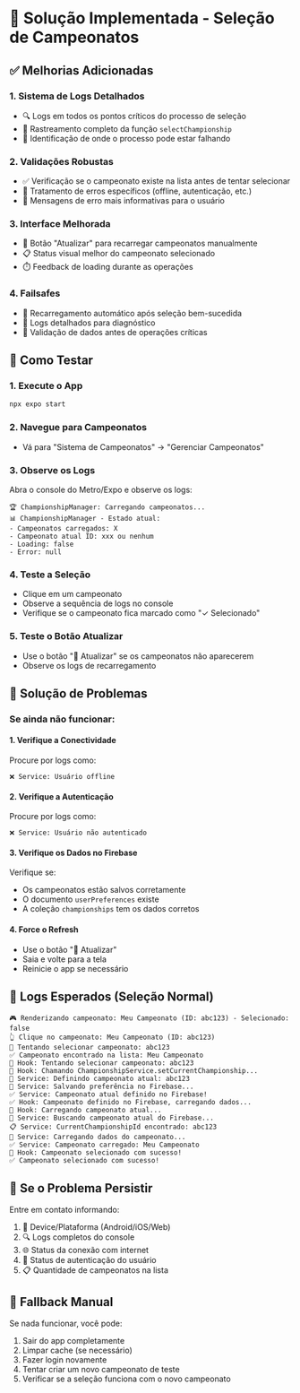 # 🎯 Solução Implementada - Seleção de Campeonatos

## ✅ Melhorias Adicionadas

### 1. **Sistema de Logs Detalhados**

- 🔍 Logs em todos os pontos críticos do processo de seleção
- 📍 Rastreamento completo da função `selectChampionship`
- 🎯 Identificação de onde o processo pode estar falhando

### 2. **Validações Robustas**

- ✅ Verificação se o campeonato existe na lista antes de tentar selecionar
- 🔄 Tratamento de erros específicos (offline, autenticação, etc.)
- 📱 Mensagens de erro mais informativas para o usuário

### 3. **Interface Melhorada**

- 🔄 Botão "Atualizar" para recarregar campeonatos manualmente
- 📋 Status visual melhor do campeonato selecionado
- ⏱️ Feedback de loading durante as operações

### 4. **Failsafes**

- 🔄 Recarregamento automático após seleção bem-sucedida
- 📝 Logs detalhados para diagnóstico
- 🎯 Validação de dados antes de operações críticas

## 🚀 Como Testar

### 1. **Execute o App**

```bash
npx expo start
```

### 2. **Navegue para Campeonatos**

- Vá para "Sistema de Campeonatos" → "Gerenciar Campeonatos"

### 3. **Observe os Logs**

Abra o console do Metro/Expo e observe os logs:

```
🏆 ChampionshipManager: Carregando campeonatos...
📊 ChampionshipManager - Estado atual:
- Campeonatos carregados: X
- Campeonato atual ID: xxx ou nenhum
- Loading: false
- Error: null
```

### 4. **Teste a Seleção**

- Clique em um campeonato
- Observe a sequência de logs no console
- Verifique se o campeonato fica marcado como "✓ Selecionado"

### 5. **Teste o Botão Atualizar**

- Use o botão "🔄 Atualizar" se os campeonatos não aparecerem
- Observe os logs de recarregamento

## 🔧 Solução de Problemas

### Se ainda não funcionar:

#### 1. **Verifique a Conectividade**

Procure por logs como:

```
❌ Service: Usuário offline
```

#### 2. **Verifique a Autenticação**

Procure por logs como:

```
❌ Service: Usuário não autenticado
```

#### 3. **Verifique os Dados no Firebase**

Verifique se:

- Os campeonatos estão salvos corretamente
- O documento `userPreferences` existe
- A coleção `championships` tem os dados corretos

#### 4. **Force o Refresh**

- Use o botão "🔄 Atualizar"
- Saia e volte para a tela
- Reinicie o app se necessário

## 📝 Logs Esperados (Seleção Normal)

```
🎮 Renderizando campeonato: Meu Campeonato (ID: abc123) - Selecionado: false
👆 Clique no campeonato: Meu Campeonato (ID: abc123)
🎯 Tentando selecionar campeonato: abc123
✅ Campeonato encontrado na lista: Meu Campeonato
🎯 Hook: Tentando selecionar campeonato: abc123
🔄 Hook: Chamando ChampionshipService.setCurrentChampionship...
🎯 Service: Definindo campeonato atual: abc123
🔄 Service: Salvando preferência no Firebase...
✅ Service: Campeonato atual definido no Firebase!
✅ Hook: Campeonato definido no Firebase, carregando dados...
🔄 Hook: Carregando campeonato atual...
🔄 Service: Buscando campeonato atual do Firebase...
📋 Service: CurrentChampionshipId encontrado: abc123
🔄 Service: Carregando dados do campeonato...
✅ Service: Campeonato carregado: Meu Campeonato
🎉 Hook: Campeonato selecionado com sucesso!
✅ Campeonato selecionado com sucesso!
```

## 🎯 Se o Problema Persistir

Entre em contato informando:

1. 📱 Device/Plataforma (Android/iOS/Web)
2. 🔍 Logs completos do console
3. 🌐 Status da conexão com internet
4. 👤 Status de autenticação do usuário
5. 📋 Quantidade de campeonatos na lista

## 🔄 Fallback Manual

Se nada funcionar, você pode:

1. Sair do app completamente
2. Limpar cache (se necessário)
3. Fazer login novamente
4. Tentar criar um novo campeonato de teste
5. Verificar se a seleção funciona com o novo campeonato
